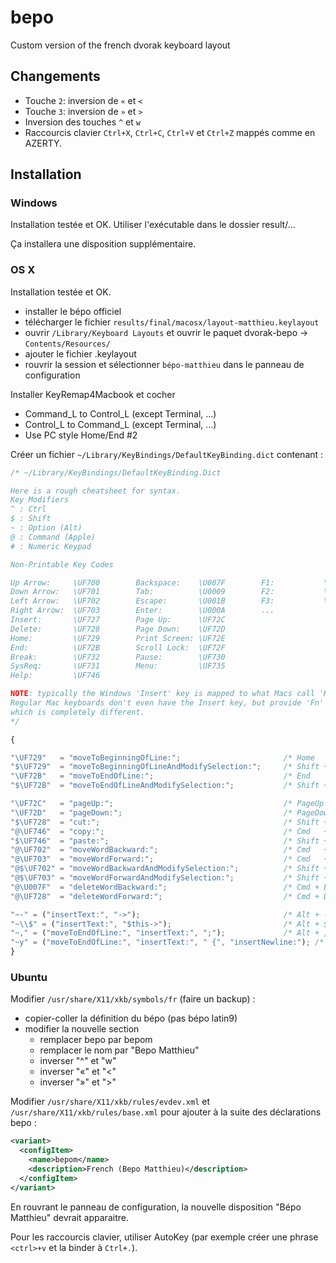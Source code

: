 bepo
====

Custom version of the french dvorak keyboard layout

## Changements

* Touche `2`: inversion de `«` et `<`
* Touche `3`: inversion de `»` et `>`
* Inversion des touches `^` et `w`
* Raccourcis clavier `Ctrl+X`, `Ctrl+C`, `Ctrl+V` et `Ctrl+Z` mappés comme en AZERTY.

## Installation

### Windows

Installation testée et OK. Utiliser l'exécutable dans le dossier result/...

Ça installera une disposition supplémentaire.

### OS X

Installation testée et OK.

- installer le bépo officiel
- télécharger le fichier `results/final/macosx/layout-matthieu.keylayout`
- ouvrir `/Library/Keyboard Layouts` et ouvrir le paquet dvorak-bepo -> `Contents/Resources/`
- ajouter le fichier .keylayout
- rouvrir la session et sélectionner `bépo-matthieu` dans le panneau de configuration

Installer KeyRemap4Macbook et cocher

- Command_L to Control_L (except Terminal, …)
- Control_L to Command_L (except Terminal, …)
- Use PC style Home/End #2

Créer un fichier `~/Library/KeyBindings/DefaultKeyBinding.dict` contenant :

```javascript
/* ~/Library/KeyBindings/DefaultKeyBinding.Dict

Here is a rough cheatsheet for syntax.
Key Modifiers
^ : Ctrl
$ : Shift
~ : Option (Alt)
@ : Command (Apple)
# : Numeric Keypad

Non-Printable Key Codes

Up Arrow:     \UF700        Backspace:    \U007F        F1:           \UF704
Down Arrow:   \UF701        Tab:          \U0009        F2:           \UF705
Left Arrow:   \UF702        Escape:       \U001B        F3:           \UF706
Right Arrow:  \UF703        Enter:        \U000A        ...
Insert:       \UF727        Page Up:      \UF72C
Delete:       \UF728        Page Down:    \UF72D
Home:         \UF729        Print Screen: \UF72E
End:          \UF72B        Scroll Lock:  \UF72F
Break:        \UF732        Pause:        \UF730
SysReq:       \UF731        Menu:         \UF735
Help:         \UF746

NOTE: typically the Windows 'Insert' key is mapped to what Macs call 'Help'.  
Regular Mac keyboards don't even have the Insert key, but provide 'Fn' instead, 
which is completely different.
*/

{

"\UF729"   = "moveToBeginningOfLine:";                       /* Home         */
"$\UF729"  = "moveToBeginningOfLineAndModifySelection:";     /* Shift + Home */
"\UF72B"   = "moveToEndOfLine:";                             /* End          */
"$\UF72B"  = "moveToEndOfLineAndModifySelection:";           /* Shift + End  */

"\UF72C"   = "pageUp:";                                      /* PageUp       */
"\UF72D"   = "pageDown:";                                    /* PageDown     */
"$\UF728"  = "cut:";                                         /* Shift + Del  */
"@\UF746"  = "copy:";                                        /* Cmd   + Help */
"$\UF746"  = "paste:";                                       /* Shift + Help */
"@\UF702"  = "moveWordBackward:";                            /* Cmd   + LeftArrow */
"@\UF703"  = "moveWordForward:";                             /* Cmd   + RightArrow */
"@$\UF702" = "moveWordBackwardAndModifySelection:";          /* Shift + Cmd + Leftarrow */
"@$\UF703" = "moveWordForwardAndModifySelection:";           /* Shift + Cmd + Rightarrow */
"@\U007F"  = "deleteWordBackward:";                          /* Cmd + Backspace */
"@\UF728"  = "deleteWordForward:";                           /* Cmd + Delete */

"~-" = ("insertText:", "->");                                /* Alt + - */
"~\\$" = ("insertText:", "$this->");                         /* Alt + $ */
"~," = ("moveToEndOfLine:", "insertText:", ";");             /* Alt + , */
"~y" = ("moveToEndOfLine:", "insertText:", " {", "insertNewline:"); /* Alt + y */
}
```

### Ubuntu

Modifier `/usr/share/X11/xkb/symbols/fr` (faire un backup) :

- copier-coller la définition du bépo (pas bépo latin9)
- modifier la nouvelle section
  - remplacer bepo par bepom
  - remplacer le nom par "Bepo Matthieu"
  - inverser "^" et "w"
  - inverser "«" et "<"
  - inverser "»" et ">"

Modifier `/usr/share/X11/xkb/rules/evdev.xml` et `/usr/share/X11/xkb/rules/base.xml` pour ajouter à la suite des déclarations bepo :

```xml
<variant>
  <configItem>
    <name>bepom</name>
    <description>French (Bepo Matthieu)</description>
  </configItem>
</variant>
```

En rouvrant le panneau de configuration, la nouvelle disposition "Bépo Matthieu" devrait apparaitre.

Pour les raccourcis clavier, utiliser AutoKey (par exemple créer une phrase `<ctrl>+v` et la binder à `Ctrl+.`).
